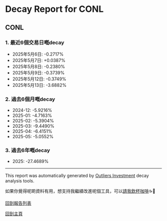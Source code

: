 # Decay Report for CONL

## CONL

### 1. 最近6個交易日嘅decay

- 2025年5月6日: -0.2717%
- 2025年5月7日: +0.0387%
- 2025年5月8日: -0.2380%
- 2025年5月9日: -0.3739%
- 2025年5月12日: -0.3749%
- 2025年5月13日: -3.6882%

### 2. 過去6個月嘅decay

- 2024-12: -5.9216%
- 2025-01: -4.7163%
- 2025-02: -5.3904%
- 2025-03: -9.4490%
- 2025-04: -6.4151%
- 2025-05: -5.0552%

### 3. 過去6年嘅decay

- 2025: -27.4689%

------------------------------
This report was automatically generated by [Outliers Investment](https://outliersecon.github.io/Outliers-Investment/) decay analysis tools.

如果你覺得呢啲資料有用，想支持我繼續改進呢個工具，可以[請我飲杯咖啡](https://buymeacoffee.com/outliersecon)☕🙏

[回到報告列表](https://outliersecon.github.io/Outliers-Investment/reports/reports_public)

[回到主頁](https://outliersecon.github.io/Outliers-Investment/)